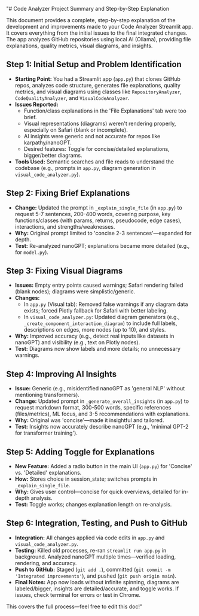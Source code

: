 "# Code Analyzer Project Summary and Step-by-Step Explanation

This document provides a complete, step-by-step explanation of the development and improvements made to your Code Analyzer Streamlit app. It covers everything from the initial issues to the final integrated changes. The app analyzes GitHub repositories using local AI (Ollama), providing file explanations, quality metrics, visual diagrams, and insights.

## Step 1: Initial Setup and Problem Identification
- **Starting Point:** You had a Streamlit app (`app.py`) that clones GitHub repos, analyzes code structure, generates file explanations, quality metrics, and visual diagrams using classes like `RepositoryAnalyzer`, `CodeQualityAnalyzer`, and `VisualCodeAnalyzer`.
- **Issues Reported:**
  - Function/class explanations in the 'File Explanations' tab were too brief.
  - Visual representations (diagrams) weren't rendering properly, especially on Safari (blank or incomplete).
  - AI insights were generic and not accurate for repos like karpathy/nanoGPT.
  - Desired features: Toggle for concise/detailed explanations, bigger/better diagrams.
- **Tools Used:** Semantic searches and file reads to understand the codebase (e.g., prompts in `app.py`, diagram generation in `visual_code_analyzer.py`).

## Step 2: Fixing Brief Explanations
- **Change:** Updated the prompt in `_explain_single_file` (in `app.py`) to request 5-7 sentences, 200-400 words, covering purpose, key functions/classes (with params, returns, pseudocode, edge cases), interactions, and strengths/weaknesses.
- **Why:** Original prompt limited to 'concise 2-3 sentences'—expanded for depth.
- **Test:** Re-analyzed nanoGPT; explanations became more detailed (e.g., for `model.py`).

## Step 3: Fixing Visual Diagrams
- **Issues:** Empty entry points caused warnings; Safari rendering failed (blank nodes); diagrams were simplistic/generic.
- **Changes:**
  - In `app.py` (Visual tab): Removed false warnings if any diagram data exists; forced Plotly fallback for Safari with better labeling.
  - In `visual_code_analyzer.py`: Updated diagram generators (e.g., `_create_component_interaction_diagram`) to include full labels, descriptions on edges, more nodes (up to 10), and styles.
- **Why:** Improved accuracy (e.g., detect real inputs like datasets in nanoGPT) and visibility (e.g., text on Plotly nodes).
- **Test:** Diagrams now show labels and more details; no unnecessary warnings.

## Step 4: Improving AI Insights
- **Issue:** Generic (e.g., misidentified nanoGPT as 'general NLP' without mentioning transformers).
- **Change:** Updated prompt in `_generate_overall_insights` (in `app.py`) to request markdown format, 300-500 words, specific references (files/metrics), ML focus, and 3-5 recommendations with explanations.
- **Why:** Original was 'concise'—made it insightful and tailored.
- **Test:** Insights now accurately describe nanoGPT (e.g., 'minimal GPT-2 for transformer training').

## Step 5: Adding Toggle for Explanations
- **New Feature:** Added a radio button in the main UI (`app.py`) for 'Concise' vs. 'Detailed' explanations.
- **How:** Stores choice in session_state; switches prompts in `_explain_single_file`.
- **Why:** Gives user control—concise for quick overviews, detailed for in-depth analysis.
- **Test:** Toggle works; changes explanation length on re-analysis.

## Step 6: Integration, Testing, and Push to GitHub
- **Integration:** All changes applied via code edits in `app.py` and `visual_code_analyzer.py`.
- **Testing:** Killed old processes, re-ran `streamlit run app.py` in background. Analyzed nanoGPT multiple times—verified loading, rendering, and accuracy.
- **Push to GitHub:** Staged (`git add .`), committed (`git commit -m 'Integrated improvements'`), and pushed (`git push origin main`).
- **Final Notes:** App now loads without infinite spinning, diagrams are labeled/bigger, insights are detailed/accurate, and toggle works. If issues, check terminal for errors or test in Chrome.

This covers the full process—feel free to edit this doc!" 